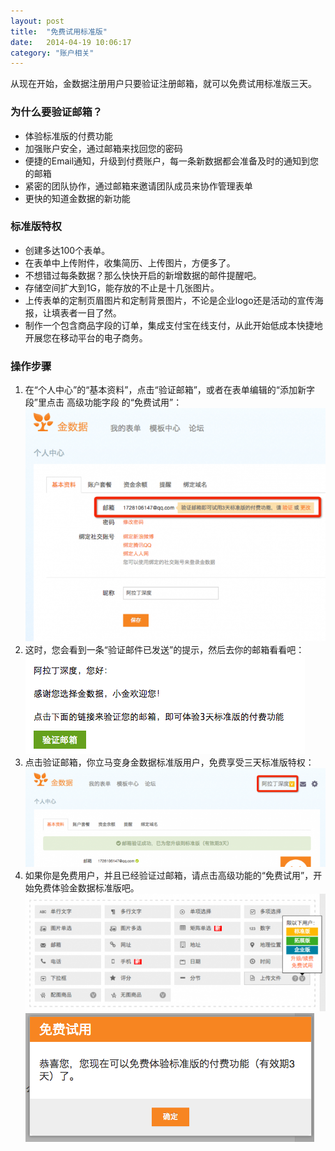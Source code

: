 ```yaml
---
layout: post
title:  "免费试用标准版"
date:   2014-04-19 10:06:17
category: "账户相关"
---
```


从现在开始，金数据注册用户只要验证注册邮箱，就可以免费试用标准版三天。

### 为什么要验证邮箱？

* 体验标准版的付费功能
* 加强账户安全，通过邮箱来找回您的密码
* 便捷的Email通知，升级到付费账户，每一条新数据都会准备及时的通知到您的邮箱
* 紧密的团队协作，通过邮箱来邀请团队成员来协作管理表单
* 更快的知道金数据的新功能

### 标准版特权

* 创建多达100个表单。
* 在表单中上传附件，收集简历、上传图片，方便多了。
* 不想错过每条数据？那么快快开启的新增数据的邮件提醒吧。
* 存储空间扩大到1G，能存放的不止是十几张图片。
* 上传表单的定制页眉图片和定制背景图片，不论是企业logo还是活动的宣传海报，让填表者一目了然。
* 制作一个包含商品字段的订单，集成支付宝在线支付，从此开始低成本快捷地开展您在移动平台的电子商务。

### 操作步骤

1. 在“个人中心”的“基本资料”，点击“验证邮箱”，或者在表单编辑的“添加新字段”里点击 高级功能字段 的“免费试用”：
![](/images/free-trial-1.png)
2. 这时，您会看到一条“验证邮件已发送”的提示，然后去你的邮箱看看吧：
![](/images/free-trial-2.png)
3. 点击验证邮箱，你立马变身金数据标准版用户，免费享受三天标准版特权：
![](/images/free-trial-3.png)
4. 如果你是免费用户，并且已经验证过邮箱，请点击高级功能的“免费试用”，开始免费体验金数据标准版吧。
![](/images/free-trial-4.png)
![](/images/free-trial-5.png)
